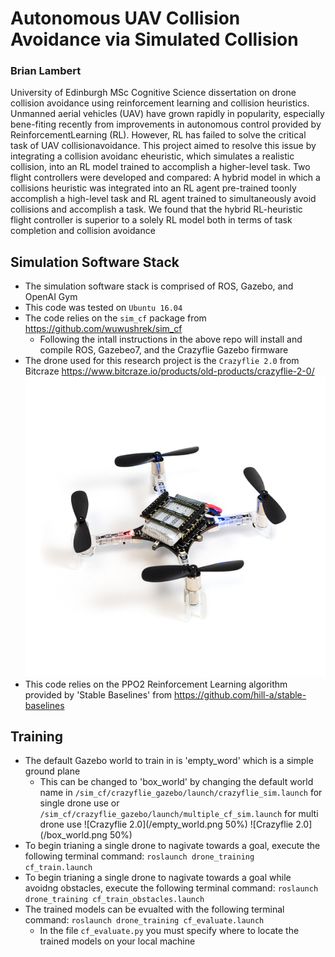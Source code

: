# Autonomous UAV Collision Avoidance via Simulated Collision

### Brian Lambert

University of Edinburgh MSc Cognitive Science dissertation on drone collision avoidance using reinforcement learning and collision heuristics. Unmanned aerial vehicles (UAV) have grown rapidly in popularity, especially bene-fiting recently from improvements in autonomous control provided by ReinforcementLearning  (RL).  However,  RL  has  failed  to  solve  the  critical  task  of  UAV  collisionavoidance.  This project aimed to resolve this issue by integrating a collision avoidanc eheuristic, which simulates a realistic collision, into an RL model trained to accomplish a higher-level task.  Two flight controllers were developed and compared:  A hybrid model in which a collisions heuristic was integrated into an RL agent pre-trained toonly accomplish a high-level task and RL agent trained to simultaneously avoid collisions and accomplish a task. We found that the hybrid RL-heuristic flight controller is superior to a solely RL model both in terms of task completion and collision avoidance

## Simulation Software Stack
- The simulation software stack is comprised of ROS, Gazebo, and OpenAI Gym
- This code was tested on `Ubuntu 16.04`
- The code relies on the `sim_cf` package from https://github.com/wuwushrek/sim_cf
  - Following the intall instructions in the above repo will install and compile ROS, Gazebeo7, and the Crazyflie Gazebo firmware
- The drone used for this research project is the `Crazyflie 2.0` from Bitcraze https://www.bitcraze.io/products/old-products/crazyflie-2-0/
![Crazyflie 2.0](/cf_real.jpg)
- This code relies on the PPO2 Reinforcement Learning algorithm provided by 'Stable Baselines' from https://github.com/hill-a/stable-baselines

## Training
- The default Gazebo world to train in is 'empty_word' which is a simple ground plane
  - This can be changed to 'box_world' by changing the default world name in `/sim_cf/crazyflie_gazebo/launch/crazyflie_sim.launch` for single drone use or         `/sim_cf/crazyflie_gazebo/launch/multiple_cf_sim.launch` for multi drone use
  ![Crazyflie 2.0](/empty_world.png 50%) ![Crazyflie 2.0](/box_world.png 50%)
- To begin trianing a single drone to nagivate towards a goal, execute the following terminal command: `roslaunch drone_training cf_train.launch`
- To begin trianing a single drone to nagivate towards a goal while avoidng obstacles, execute the following terminal command: `roslaunch drone_training cf_train_obstacles.launch`
- The trained models can be evualted with the following terminal command: `roslaunch drone_training cf_evaluate.launch`
  - In the file `cf_evaluate.py` you must specify where to locate the trained models on your local machine


